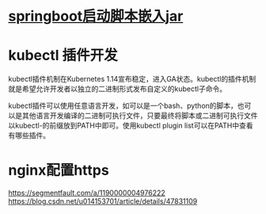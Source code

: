 #  [springboot启动脚本嵌入jar](https://segmentfault.com/a/1190000013489340)

# kubectl 插件开发
kubectl插件机制在Kubernetes 1.14宣布稳定，进入GA状态。kubectl的插件机制就是希望允许开发者以独立的二进制形式发布自定义的kubectl子命令。

kubectl插件可以使用任意语言开发，如可以是一个bash、python的脚本，也可以是其他语言开发编译的二进制可执行文件，只要最终将脚本或二进制可执行文件以kubectl-的前缀放到PATH中即可。使用kubectl plugin list可以在PATH中查看有哪些插件。


# nginx配置https
https://segmentfault.com/a/1190000004976222
https://blog.csdn.net/u014153701/article/details/47831109
